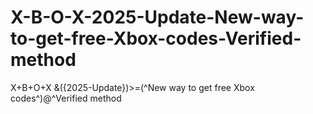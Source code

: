 # X-B-O-X-2025-Update-New-way-to-get-free-Xbox-codes-Verified-method
X+B+O+X &amp;({2025-Update})>=(^New way to get free Xbox codes^)@^Verified method
